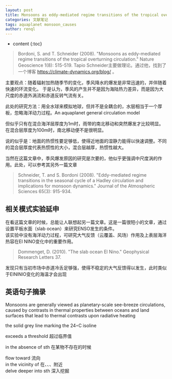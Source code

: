 ```yaml
---
layout: post
title: Monsoons as eddy-mediated regime transitions of the tropical overturning circulation
categories: 文献笔记
tags: aquaplanet monsoon_causes 
author: renql
---
```


* content
{:toc}

> Bordoni, S. and T. Schneider (2008). "Monsoons as eddy-mediated regime transitions of the tropical overturning circulation." 
Nature Geoscience 1(8): 515-519.
Tapio Schneider主要做理论。通过他，找到了一个博客 https://climate-dynamics.org/blog/ 。

主要观点：随着辐射加热随季节的变化，季风降水的爆发是非常迅速的，并伴随着快速的环流变化。
于是认为，季风的产生并不是因为海陆热力差异，而是因为大尺度的赤道外涡流和赤道反转气流有关。  

此处的研究方法：用全水球来模拟地球，但并不是全耦合的，水层相当于一个厚板，忽略海洋动力过程。An aquaplanet general circulation model

但似乎只有在混合海洋层厚度为1m时，雨带的南北移动和突然爆发才比较明显。在混合层厚度为100m时，南北移动便不是很明显。

说的似乎是：地面的热惯性要足够低，使得近地面的湿静力能得以快速调整。不同的混合层厚度代表热惯性的大小，混合层越厚，热惯性越大。

当然在这篇文章中，季风爆发原因的研究是次要的，他似乎更强调中尺度涡的作用。此处，可以参考其另外一篇文章  
> Schneider, T. and S. Bordoni (2008). "Eddy-mediated regime transitions in the seasonal cycle of a 
Hadley circulation and implications for monsoon dynamics." Journal of the Atmospheric Sciences 65(3): 915-934.  

## 相关模式实验延申
在看这篇文章的时候，总能让人联想起另一篇文章。这是一篇很短小的文章，通过设置平板水面（slab ocean）来研究ENSO发生的条件。   
该实验中没有海洋动力过程，可研究大气反馈（云覆盖、风场）作用及上表层海洋热容在EI NINO变化中的重要作用。  
> Dommenget, D. (2010). "The slab ocean El Nino." Geophysical Research Letters 37.  

发现只有当初市场中赤道冷舌足够强，使得不稳定的大气反馈得以发生，此时类似于EININIO变化的海温才会出现

## 英语句子摘录
Monsoons are generally viewed as planetary-scale see-breeze circulations, caused by contrasts in thermal properties between oceans and land surfaces that lead to thermal contrasts upon radiative heating

the solid grey line marking the 24◦C isoline

exceeds a threshold 超过临界值

in the absence of sth 在某物不存在的时候

flow toward 流向    
in the vicinity of 在、、、附近  
delve deeper into sth 深入挖掘

